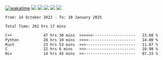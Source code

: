 [![wakatime](https://wakatime.com/badge/user/368879df-dc38-4b1a-86c4-8a2054a0e074.svg)](https://wakatime.com/@368879df-dc38-4b1a-86c4-8a2054a0e074)
<img src="https://img.shields.io/badge/Windows-0078D6?style=flat&logo=Windows&logoColor=white">
<img src="https://img.shields.io/badge/IntelliJ_IDEA-000000.svg?style=flat&logo=IntelliJ-IDEA&logoColor=white">
<img src="https://img.shields.io/badge/CLion-000000.svg?style=flat&logo=CLion&logoColor=white">
<img src="https://img.shields.io/badge/Visual_Studio_Code-007ACC?style=flat&logo=Visual-Studio-Code&logoColor=white">
<img src="https://img.shields.io/badge/Discord-5865F2?label=kano42&style=flat&logo=discord&logoColor=white">
<br>


<!--START_SECTION:waka-->

```txt
From: 14 October 2022 - To: 10 January 2025

Total Time: 201 hrs 17 mins

C++              47 hrs 30 mins  >>>>>>-------------------   23.60 %
Python           28 hrs 10 mins  >>>>---------------------   14.00 %
Rust             23 hrs 53 mins  >>>----------------------   11.87 %
C                22 hrs 6 mins   >>>----------------------   10.98 %
Nix              14 hrs 45 mins  >>-----------------------   07.33 %
```

<!--END_SECTION:waka-->
